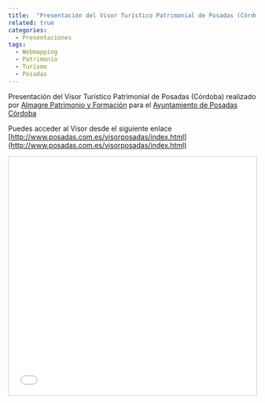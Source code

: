```yaml
---
title:  "Presentación del Visor Turístico Patrimonial de Posadas (Córdoba)"
related: true
categories: 
  - Presentaciones
tags:
  - Webmapping
  - Patrimonio
  - Turismo
  - Posadas
---
```

Presentación del Visor Turístico Patrimonial de Posadas (Córdoba) realizado por [Almagre Patrimonio y Formación](http://www.almagre.es) para el [Ayuntamiento de Posadas Córdoba](http://www.posadas.es/)

Puedes acceder al Visor desde el siguiente enlace [http://www.posadas.com.es/visorposadas/index.html](http://www.posadas.com.es/visorposadas/index.html) 

<iframe src="//www.slideshare.net/slideshow/embed_code/key/5ym7Qx3u5lgPID" width="595" height="485" frameborder="0" marginwidth="0" marginheight="0" scrolling="no" style="border:1px solid #CCC; border-width:1px; margin-bottom:5px; max-width: 100%;" allowfullscreen> </iframe> 
